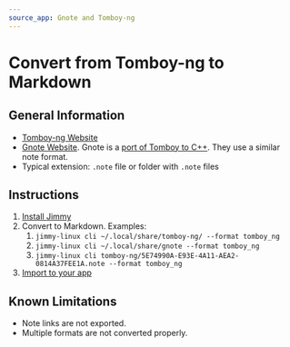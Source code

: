 ```yaml
---
source_app: Gnote and Tomboy-ng
---
```


# Convert from Tomboy-ng to Markdown

## General Information

- [Tomboy-ng Website](https://github.com/tomboy-notes/tomboy-ng)
- [Gnote Website](https://wiki.gnome.org/Apps/Gnote). Gnote is a [port of Tomboy to C++](https://askubuntu.com/a/77046/641874). They use a similar note format.
- Typical extension: `.note` file or folder with `.note` files

## Instructions

1. [Install Jimmy](../index.md#installation)
2. Convert to Markdown. Examples:
    1. `jimmy-linux cli ~/.local/share/tomboy-ng/ --format tomboy_ng`
    2. `jimmy-linux cli ~/.local/share/gnote --format tomboy_ng`
    3. `jimmy-linux cli tomboy-ng/5E74990A-E93E-4A11-AEA2-0814A37FEE1A.note --format tomboy_ng`
3. [Import to your app](../import_instructions.md)

## Known Limitations

- Note links are not exported.
- Multiple formats are not converted properly.
